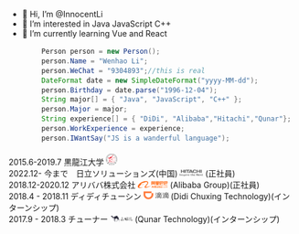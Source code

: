 - 👋 Hi, I’m @InnocentLi
- 👀 I’m interested in Java JavaScript C++ 
- 🌱 I’m currently learning Vue and React
```java
        Person person = new Person();
        person.Name = "Wenhao Li";
        person.WeChat = "9304893";//this is real
        DateFormat date = new SimpleDateFormat("yyyy-MM-dd");
        person.Birthday = date.parse("1996-12-04");
        String major[] = { "Java", "JavaScript", "C++" };
        person.Major = major;
        String experience[] = { "DiDi", "Alibaba","Hitachi","Qunar"};
        person.WorkExperience = experience;
        person.IWantSay("JS is a wanderful language");

```
2015.6-2019.7     黒龍江大学 <img  style="height:20px;margin-top:5px;" src="https://github.com/InnocentLi/InnocentLi/blob/main/heilongjiangdaxue.jpg"/>   
2022.12- 今まで　日立ソリューションズ(中国) <img style="height:12px" src="https://github.com/InnocentLi/InnocentLi/blob/main/hitachi-icon.png"/> (正社員)  
2018.12-2020.12   アリババ株式会社 <img style="height:12px" src="https://github.com/InnocentLi/InnocentLi/blob/main/%E9%98%BF%E9%87%8C%E5%B7%B4%E5%B7%B4.png"/> (Alibaba Group)(正社員)  
2018.4 - 2018.11   ディディチューシン  <img style="height:14px" src="https://github.com/InnocentLi/InnocentLi/blob/main/%E6%BB%B4%E6%BB%B4%E5%87%BA%E8%A1%8C.png"/>  (Didi Chuxing Technology)(インターンシップ)  
2017.9  -  2018.3   チューナー <img style="height:12px" src="https://github.com/InnocentLi/InnocentLi/blob/main/%E5%8E%BB%E5%93%AA%E5%84%BF.png"/> (Qunar Technology)(インターンシップ)  
